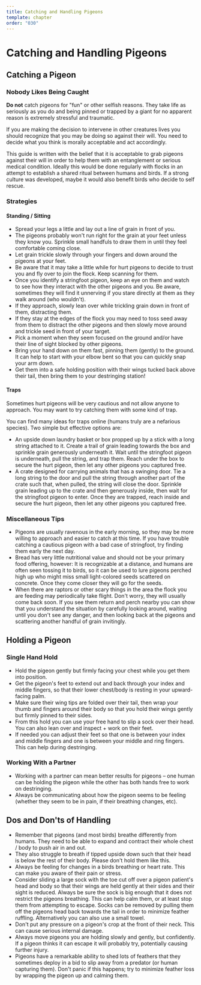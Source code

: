 ```yaml
---
title: Catching and Handling Pigeons
template: chapter
order: "030"
---
```


# Catching and Handling Pigeons

## Catching a Pigeon

### Nobody Likes Being Caught

**Do not** catch pigeons for "fun" or other selfish reasons. They take life as seriously as you do and being pinned or trapped by a giant for no apparent reason is extremely stressful and traumatic.

If you are making the decision to intervene in other creatures lives you should recognize that you may be doing so against their will. You need to decide what you think is morally acceptable and act accordingly.

This guide is written with the belief that it is acceptable to grab pigeons against their will in order to help them with an entanglement or serious medical condition. Ideally this would be done regularly with flocks in an attempt to establish a shared ritual between humans and birds. If a strong culture was developed, maybe it would also benefit birds who decide to self rescue.

### Strategies

#### Standing / Sitting

- Spread your legs a little and lay out a line of grain in front of you.
- The pigeons probably won't run right for the grain at your feet unless they know you. Sprinkle small handfuls to draw them in until they feel comfortable coming close.
- Let grain trickle slowly through your fingers and down around the pigeons at your feet.
- Be aware that it may take a little while for hurt pigeons to decide to trust you and fly over to join the flock. Keep scanning for them.
- Once you identify a stringfoot pigeon, keep an eye on them and watch to see how they interact with the other pigeons and you. Be aware, sometimes they will find it unnerving if you stare directly at them as they walk around (who wouldn't).
- If they approach, slowly lean over while trickling grain down in front of them, distracting them.
- If they stay at the edges of the flock you may need to toss seed away from them to distract the other pigeons and then slowly move around and trickle seed in front of your target.
- Pick a moment when they seem focused on the ground and/or have their line of sight blocked by other pigeons.
- Bring your hand down on them fast, pinning them (gently) to the ground. It can help to start with your elbow bent so that you can quickly snap your arm down.
- Get them into a safe holding position with their wings tucked back above their tail, then bring them to your destringing station!

#### Traps
Sometimes hurt pigeons will be very cautious and not allow anyone to approach. You may want to try catching them with some kind of trap.

You can find many ideas for traps online (humans truly are a nefarious species). Two simple but effective options are:

- An upside down laundry basket or box propped up by a stick with a long string attached to it. Create a trail of grain leading towards the box and sprinkle grain generously underneath it. Wait until the stringfoot pigeon is underneath, pull the string, and trap them. Reach under the box to secure the hurt pigeon, then let any other pigeons you captured free.
- A crate designed for carrying animals that has a swinging door. Tie a long string to the door and pull the string through another part of the crate such that, when pulled, the string will close the door. Sprinkle grain leading up to the crate and then generously inside, then wait for the stringfoot pigeon to enter. Once they are trapped, reach inside and secure the hurt pigeon, then let any other pigeons you captured free.

### Miscellaneous Tips

- Pigeons are usually ravenous in the early morning, so they may be more willing to approach and easier to catch at this time. If you have trouble catching a cautious pigeon with a bad case of stringfoot, try finding them early the next day.
- Bread has very little nutritional value and should not be your primary food offering, however: It is recognizable at a distance, and humans are often seen tossing it to birds, so it can be used to lure pigeons perched high up who might miss small light-colored seeds scattered on concrete. Once they come closer they will go for the seeds.
- When there are raptors or other scary things in the area the flock you are feeding may periodically take flight. Don't worry, they will usually come back soon. If you see them return and perch nearby you can show that you understand the situation by carefully looking around, waiting until you don't see any danger, and then looking back at the pigeons and scattering another handful of grain invitingly.


## Holding a Pigeon

### Single Hand Hold
- Hold the pigeon gently but firmly facing your chest while you get them into position.
- Get the pigeon's feet to extend out and back through your index and middle fingers, so that their lower chest/body is resting in your upward-facing palm.
- Make sure their wing tips are folded over their tail, then wrap your thumb and fingers around their body so that you hold their wings gently but firmly pinned to their sides.
- From this hold you can use your free hand to slip a sock over their head. You can also lean over and inspect + work on their feet.
- If needed you can adjust their feet so that one is between your index and middle fingers and one is between your middle and ring fingers. This can help during destringing.

### Working With a Partner
- Working with a partner can mean better results for pigeons – one human can be holding the pigeon while the other has both hands free to work on destringing.
- Always be communicating about how the pigeon seems to be feeling (whether they seem to be in pain, if their breathing changes, etc).

## Dos and Don'ts of Handling

- Remember that pigeons (and most birds) breathe differently from humans. They need to be able to expand and contract their whole chest / body to push air in and out.
- They also struggle to breath if tipped upside down such that their head is below the rest of their body. Please don't hold them like this.
- Always be feeling for changes in a birds breathing or heart rate. This can make you aware of their pain or stress.
- Consider sliding a large sock with the toe cut off over a pigeon patient's head and body so that their wings are held gently at their sides and their sight is reduced. Always be sure the sock is big enough that it does not restrict the pigeons breathing. This can help calm them, or at least stop them from attempting to escape. Socks can be removed by pulling them off the pigeons head back towards the tail in order to minimize feather ruffling. Alternatively you can also use a small towel.
- Don't put any pressure on a pigeon's crop at the front of their neck. This can cause serious internal damage.
- Always move pigeons you are holding slowly and gently, but confidently. If a pigeon thinks it can escape it will probably try, potentially causing further injury.
- Pigeons have a remarkable ability to shed lots of feathers that they sometimes deploy in a bid to slip away from a predator (or human capturing them). Don't panic if this happens; try to minimize feather loss by wrapping the pigeon up and calming them.
